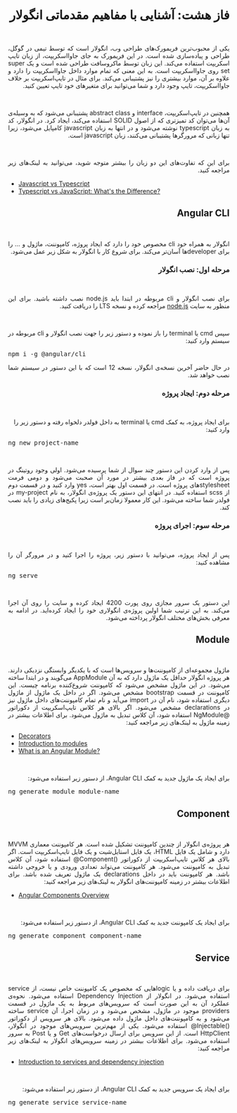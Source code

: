 
<div dir="rtl">

# فاز هشت: آشنایی با مفاهیم مقدماتی انگولار
‌<p dir="rtl" style="text-align: justify">
یکی از محبوب‌ترین فریمورک‌های طراحی وب، انگولار است که توسط تیمی در گوگل، طراحی و پیاده‌سازی شده است. در این فریمورک به جای جاوااسکریپت، از زبان تایپ اسکریپت استفاده می‌کند. این زبان توسط ماکروسافت طراحی شده است و یک super set روی جاوااسکریپت است. به این معنی که تمام موارد داخل جاوااسکریپت را دارد و علاوه بر آن‌، موارد بیشتری را نیز پشتیبانی می‌کند. برای مثال در تایپ‌اسکریپت بر خلاف جاوااسکریپت، تایپ وجود دارد و شما می‌توانید برای متغیرهای خود تایپ تعیین کنید. 
</p>
‌<p dir="rtl" style="text-align: justify">
همچنین در تایپ‌اسکریپت، interface و abstract class پشتیبانی می‌شود که به وسیله‌ی آن‌ها می‌توان کد تمیزتری که از اصول SOLID استفاده می‌کند، ایجاد کرد. در انگولار، کد به زبان typescript نوشته می‌شود و در انتها به زبان javascript کامپایل می‌شود، زیرا تنها زبانی که مرورگر‌ها پشتیبانی می‌کنند، زبان javascript است. 
</p>
‌<p dir="rtl" style="text-align: justify">
برای این که تفاوت‌های این دو زبان را بیشتر متوجه شوید، می‌توانید به لینک‌های زیر مراجعه کنید.
</p>

<div dir="ltr">

- [Javascript vs Typescript](https://www.javatpoint.com/javascript-vs-typescript)
- [Typescript vs JavaScript: What's the Difference?](https://www.guru99.com/typescript-vs-javascript.html)

</div>

## Angular CLI

‌<p dir="rtl" style="text-align: justify">
انگولار به همراه خود cli مخصوص خود را دارد که ایجاد پروژه، کامپوننت، ماژول و ... را برای developerها آسان‌تر می‌کند. برای شروع کار با انگولار به شکل زیر عمل می‌شود.
</p>

### مرحله اول: نصب انگولار

‌<p dir="rtl" style="text-align: justify">
برای نصب انگولار و cli مربوطه در ابتدا باید node.js نصب داشته باشید. برای این منظور به سایت <a target="_blank"  href="https://nodejs.org/en/">node.js</a> مراجعه کرده و نسخه‌ LTS را دریافت کنید. 
</p>

‌<p dir="rtl" style="text-align: justify">
سپس cmd یا terminal را باز نموده و دستور زیر را جهت نصب انگولار و cli مربوطه در سیستم وارد کنید:
</p>

<pre dir="ltr">
npm i -g @angular/cli
</pre>

<p dir="rtl" style="text-align: justify">
در حال حاضر آخرین نسخه‌ی انگولار، نسخه 12 است که با این دستور در سیستم شما نصب خواهد شد. 
</p>

### مرحله دوم: ایجاد پروژه

‌<p dir="rtl">
برای ایجاد پروژه، به کمک cmd یا terminal به داخل فولدر دلخواه رفته و دستور زیر را وارد کنید: 
</p>

<pre dir="ltr">
ng new project-name
</pre>

‌<p dir="rtl" style="text-align: justify"> 
پس از وارد کردن این دستور چند سوال از شما پرسیده می‌شود. اولی وجود روتینگ در پروژه است که در فاز بعدی بیشتر در مورد آن صحبت می‌شود و دومی فرمت stylesheetهای پروژه است. در قسمت اول بهتر است، yes وارد کنید و در قسمت دوم از scss استفاده کنید. در انتهای این دستور یک پروژه‌ی انگولار، به نام my-project در فولدر شما ساخته می‌شود. این کار معمولا زمان‌بر است زیرا پکیج‌های زیادی را باید نصب کند. 
</p>

### مرحله سوم: اجرای پروژه

‌<p dir="rtl" style="text-align: justify">
پس از ایجاد پروژه، می‌توانید با دستور زیر، پروژه را اجرا کنید و در مرورگر آن را مشاهده کنید:
</p>

<pre dir="ltr">
ng serve
</pre>

‌<p dir="rtl" style="text-align: justify"> 
این دستور یک سرور مجازی روی پورت 4200 ایجاد کرده و سایت را روی آن اجرا می‌کند. به این ترتیب شما اولین پروژه‌ی انگولاری خود را ایجاد کرده‌اید. در ادامه به معرفی بخش‌های مختلف انگولار پرداخته می‌شود.
</p>

## Module
‌<p dir="rtl" style="text-align: justify">
ماژول مجموعه‌ای از کامپوننت‌ها و سرویس‌ها است که با یکدیگر وابستگی نزدیکی دارند. هر پروژه انگولار حداقل یک ماژول دارد که به آن AppModule می‌گویند و در ابتدا ساخته می‌شود. در این ماژول مشخص می‌شود که کامپوننت شروع‌کننده برنامه چیست. این کامپوننت در قسمت bootstrap مشخص می‌شود. اگر در داخل یک ماژول از ماژول دیگری استفاده شود، نام آن در import می‌آید و نام تمام کامپوننت‌های داخل ماژول نیز در declarations مشخص می‌شود. اگر بالای هر کلاس تایپ‌اسکریپت از دکوراتور @NgModule استفاده شود، آن کلاس تبدیل به ماژول می‌شود. برای اطلاعات بیشتر در زمینه ماژول به لینک‌های زیر مراجعه کنید:
</p>

<div dir="ltr">

- [Decorators](https://codecraft.tv/courses/angular/es6-typescript/decorators/)
- [Introduction to modules](https://angular.io/guide/architecture-modules)
- [What is an Angular Module?](https://angular-training-guide.rangle.io/modules/introduction)

</div>

‌<p dir="rtl" style="text-align: justify">
برای ایجاد یک ماژول جدید به کمک Angular CLI، از دستور زیر استفاده می‌شود:
</p>

<pre dir="ltr">
ng generate module module-name
</pre>

## Component
‌<p dir="rtl" style="text-align: justify">
 هر پروژه‌ی انگولار از چندین کامپوننت تشکیل شده است. هر کامپوننت معماری MVVM دارد و شامل یک فایل HTML، یک فایل استایل‌شیت و یک فایل تایپ‌اسکریپت است. اگر بالای هر کلاس تایپ‌اسکریپت از دکوراتور <span dir="ltr">@Component()</span> استفاده شود، آن کلاس تبدیل به کامپوننت می‌شود. هر کامپوننت می‌تواند تعدادی ورودی و یا خروجی داشته باشد. هر کامپوننت باید در داخل declarations یک ماژول تعریف شده باشد. برای اطلاعات بیشتر در زمینه کامپوننت‌های انگولار به لینک‌های زیر مراجعه کنید: 
</p>

<div dir="ltr">

- [Angular Components Overview](https://angular.io/guide/component-overview)

</div>

‌<p dir="rtl" style="text-align: justify">
برای ایجاد یک کامپوننت جدید به کمک Angular CLI، از دستور زیر استفاده می‌شود:
</p>

<pre dir="ltr">
ng generate component component-name
</pre>

## Service
‌<p dir="rtl" style="text-align: justify">
 برای دریافت داده و یا logicهایی که مخصوص یک کامپوننت خاص نیست، از service استفاده می‌شود. در انگولار از Dependency Injection استفاده می‌شود. نحوه‌ی عملکرد آن به این صورت است که سرویس‌های مربوط به یک ماژول در قسمت providers موجود در ماژول، مشخص می‌شود و در زمان اجرا، آن service ساخته می‌شود و به کامپوننت‌های داخل ماژول داده می‌شود. بالای هر سرویس از دکوراتور <span dir="ltr">@Injectable()</span> استفاده می‌شود. یکی از مهم‌ترین سرویس‌های موجود در انگولار، HttpClient است. از این سرویس برای ارسال درخواست‌های Get و یا Post به سرور استفاده می‌شود. برای اطلاعات بیشتر در زمینه سرویس‌های انگولار به لینک‌های زیر مراجعه کنید: 
</p>

<div dir="ltr">

- [Introduction to services and dependency injection](https://angular.io/guide/architecture-services)

</div>

‌<p dir="rtl" style="text-align: justify">
برای ایجاد یک سرویس جدید به کمک Angular CLI، از دستور زیر استفاده می‌شود:
</p>

<pre dir="ltr">
ng generate service service-name
</pre>

</div>
